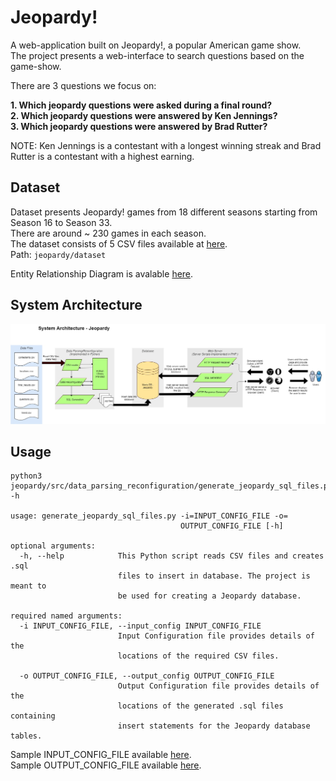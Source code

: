 # Jeopardy!

A web-application built on Jeopardy!, a popular American game show.<br/> The project presents a web-interface to search questions based on the game-show.

There are 3 questions we focus on:

**1. Which jeopardy questions were asked during a final round?<br/>
2. Which jeopardy questions were answered by Ken Jennings? <br/>
3. Which jeopardy questions were answered by Brad Rutter?**<br/>

NOTE: Ken Jennings is a contestant with a longest winning streak and Brad Rutter is a contestant with a highest earning. 

## Dataset
Dataset presents Jeopardy! games from 18 different seasons starting from Season 16 to Season 33. <br/>
There are around ~ 230 games in each season. <br/>
The dataset consists of 5 CSV files available at <a href="https://github.com/anuparna/jeopardy/tree/master/dataset">here</a>.<br/>
Path: ```jeopardy/dataset```

Entity Relationship Diagram is avalable <a href="https://raw.githubusercontent.com/anuparna/jeopardy/master/docs/ER_Diagram.pdf">here</a>.

## System Architecture
![System Architecture](https://raw.githubusercontent.com/anuparna/jeopardy/master/docs/system_architecture.jpg)

## Usage
```
python3 jeopardy/src/data_parsing_reconfiguration/generate_jeopardy_sql_files.py -h

usage: generate_jeopardy_sql_files.py -i=INPUT_CONFIG_FILE -o=
                                      OUTPUT_CONFIG_FILE [-h]

optional arguments:
  -h, --help            This Python script reads CSV files and creates .sql
                        files to insert in database. The project is meant to
                        be used for creating a Jeopardy database.

required named arguments:
  -i INPUT_CONFIG_FILE, --input_config INPUT_CONFIG_FILE
                        Input Configuration file provides details of the
                        locations of the required CSV files.                        

  -o OUTPUT_CONFIG_FILE, --output_config OUTPUT_CONFIG_FILE
                        Output Configuration file provides details of the
                        locations of the generated .sql files containing
                        insert statements for the Jeopardy database tables.
```
Sample INPUT_CONFIG_FILE available <a href="https://raw.githubusercontent.com/anuparna/jeopardy/master/src/data_parsing_reconfiguration/input_config.ini">here</a>.<br/>
 Sample OUTPUT_CONFIG_FILE available <a href="https://raw.githubusercontent.com/anuparna/jeopardy/master/src/data_parsing_reconfiguration/output_config.ini">here</a>.
